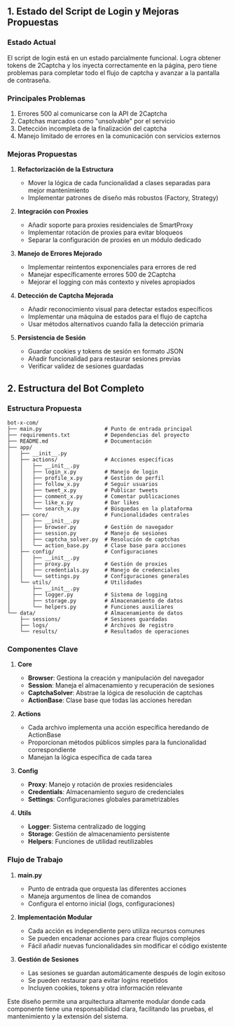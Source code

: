 ## 1. Estado del Script de Login y Mejoras Propuestas

### Estado Actual
El script de login está en un estado parcialmente funcional. Logra obtener tokens de 2Captcha y los inyecta correctamente en la página, pero tiene problemas para completar todo el flujo de captcha y avanzar a la pantalla de contraseña.

### Principales Problemas
1. Errores 500 al comunicarse con la API de 2Captcha
2. Captchas marcados como "unsolvable" por el servicio
3. Detección incompleta de la finalización del captcha
4. Manejo limitado de errores en la comunicación con servicios externos

### Mejoras Propuestas

1. **Refactorización de la Estructura**
   - Mover la lógica de cada funcionalidad a clases separadas para mejor mantenimiento
   - Implementar patrones de diseño más robustos (Factory, Strategy)

2. **Integración con Proxies**
   - Añadir soporte para proxies residenciales de SmartProxy
   - Implementar rotación de proxies para evitar bloqueos
   - Separar la configuración de proxies en un módulo dedicado

3. **Manejo de Errores Mejorado**
   - Implementar reintentos exponenciales para errores de red
   - Manejar específicamente errores 500 de 2Captcha
   - Mejorar el logging con más contexto y niveles apropiados

4. **Detección de Captcha Mejorada**
   - Añadir reconocimiento visual para detectar estados específicos
   - Implementar una máquina de estados para el flujo de captcha
   - Usar métodos alternativos cuando falla la detección primaria

5. **Persistencia de Sesión**
   - Guardar cookies y tokens de sesión en formato JSON
   - Añadir funcionalidad para restaurar sesiones previas
   - Verificar validez de sesiones guardadas

## 2. Estructura del Bot Completo

### Estructura Propuesta

```
bot-x-com/
├── main.py                    # Punto de entrada principal
├── requirements.txt           # Dependencias del proyecto
├── README.md                  # Documentación
├── app/
│   ├── __init__.py
│   ├── actions/               # Acciones específicas
│   │   ├── __init__.py
│   │   ├── login_x.py         # Manejo de login
│   │   ├── profile_x.py       # Gestión de perfil
│   │   ├── follow_x.py        # Seguir usuarios
│   │   ├── tweet_x.py         # Publicar tweets
│   │   ├── comment_x.py       # Comentar publicaciones
│   │   ├── like_x.py          # Dar likes
│   │   └── search_x.py        # Búsquedas en la plataforma
│   ├── core/                  # Funcionalidades centrales
│   │   ├── __init__.py
│   │   ├── browser.py         # Gestión de navegador
│   │   ├── session.py         # Manejo de sesiones
│   │   ├── captcha_solver.py  # Resolución de captchas
│   │   └── action_base.py     # Clase base para acciones
│   ├── config/                # Configuraciones
│   │   ├── __init__.py
│   │   ├── proxy.py           # Gestión de proxies
│   │   ├── credentials.py     # Manejo de credenciales
│   │   └── settings.py        # Configuraciones generales
│   └── utils/                 # Utilidades
│       ├── __init__.py
│       ├── logger.py          # Sistema de logging
│       ├── storage.py         # Almacenamiento de datos
│       └── helpers.py         # Funciones auxiliares
└── data/                      # Almacenamiento de datos
    ├── sessions/              # Sesiones guardadas
    ├── logs/                  # Archivos de registro
    └── results/               # Resultados de operaciones
```

### Componentes Clave

1. **Core**
   - **Browser**: Gestiona la creación y manipulación del navegador
   - **Session**: Maneja el almacenamiento y recuperación de sesiones
   - **CaptchaSolver**: Abstrae la lógica de resolución de captchas
   - **ActionBase**: Clase base que todas las acciones heredan

2. **Actions**
   - Cada archivo implementa una acción específica heredando de ActionBase
   - Proporcionan métodos públicos simples para la funcionalidad correspondiente
   - Manejan la lógica específica de cada tarea

3. **Config**
   - **Proxy**: Manejo y rotación de proxies residenciales
   - **Credentials**: Almacenamiento seguro de credenciales
   - **Settings**: Configuraciones globales parametrizables

4. **Utils**
   - **Logger**: Sistema centralizado de logging
   - **Storage**: Gestión de almacenamiento persistente
   - **Helpers**: Funciones de utilidad reutilizables

### Flujo de Trabajo

1. **main.py**
   - Punto de entrada que orquesta las diferentes acciones
   - Maneja argumentos de línea de comandos
   - Configura el entorno inicial (logs, configuraciones)

2. **Implementación Modular**
   - Cada acción es independiente pero utiliza recursos comunes
   - Se pueden encadenar acciones para crear flujos complejos
   - Fácil añadir nuevas funcionalidades sin modificar el código existente

3. **Gestión de Sesiones**
   - Las sesiones se guardan automáticamente después de login exitoso
   - Se pueden restaurar para evitar logins repetidos
   - Incluyen cookies, tokens y otra información relevante

Este diseño permite una arquitectura altamente modular donde cada componente tiene una responsabilidad clara, facilitando las pruebas, el mantenimiento y la extensión del sistema.